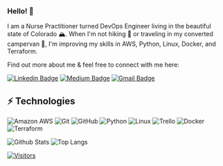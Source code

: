 
<!-- Keep "Hi there" or replace it with a greeting of your own! -->

### Hello! 👋

I am a Nurse Practitioner turned DevOps Engineer living in the beautiful state of Colorado 🏔. When I'm not hiking 👟
 or traveling in my converted campervan 🚐, I'm improving my skills in AWS, Python, Linux, Docker, and Terraform. 

Find out more about me & feel free to connect with me here:

<!-- Replace the fields below with the information requested. Remember to remove the encapsulating <> characters. For spaces in names, use %20 (e.g. Broadus%20Palmer) -->

[![Linkedin Badge](https://img.shields.io/badge/-Brandi%20McCall-blue?style=flat-square&logo=Linkedin&logoColor=white&link=https://www.linkedin.com/in/brandi-mccall-1968ba21a/)]([https://www.linkedin.com/in/brandi-mccall-1968ba21a/](https://www.linkedin.com/in/brandi-mccall-1968ba21a/))
[![Medium Badge](https://img.shields.io/badge/-Brandi%20McCall-12100E?style=flat-square&logo=medium&logoColor=white&link=https://medium.com/@bm54cloud)](https://medium.com/@bm54cloud)
[![Gmail Badge](https://img.shields.io/badge/-bm54cloud@gmail.com-c14438?style=flat-square&logo=Gmail&logoColor=white&link=mailto:bm54cloud@gmail.com)](mailto:bm54cloud@gmail.com)

## ⚡ Technologies

<!-- Check out the Badges folder for more badges -->

![Amazon AWS](https://img.shields.io/badge/Amazon%20AWS-232F3E?style=flat-square&logo=amazon-aws)
![Git](https://img.shields.io/badge/-Git-black?style=flat-square&logo=git)
![GitHub](https://img.shields.io/badge/-GitHub-181717?style=flat-square&logo=github)
![Python](https://img.shields.io/badge/-Python-black?style=flat-square&logo=Python)
![Linux](https://img.shields.io/badge/Linux-FCC624?style=flat-square&logo=linux&logoColor=black)
![Trello](https://img.shields.io/badge/Trello-%23026AA7.svg?style=flat-square&logo=Trello&logoColor=white)
![Docker](https://img.shields.io/badge/docker-%230db7ed.svg?style=for-the-badge&logo=docker&logoColor=white)
![Terraform](https://img.shields.io/badge/terraform-%235835CC.svg?style=for-the-badge&logo=terraform&logoColor=white)

<!-- Replace the fields below with the information requested. Remember to remove the encapsulating <> characters. -->

![Github Stats](https://github-readme-stats.vercel.app/api?username=bm54cloud&count_private=true&show_icons=true&include_all_commits=true)
![Top Langs](https://github-readme-stats.vercel.app/api/top-langs/?username=bm54cloud&hide=TeX&layout=compact)


[![Visitors](https://api.visitorbadge.io/api/visitors?path=bm54cloud%2Fbm54cloud&label=VISITORS&countColor=%23263759)](https://visitorbadge.io/status?path=bm54cloud%2Fbm54cloud)

